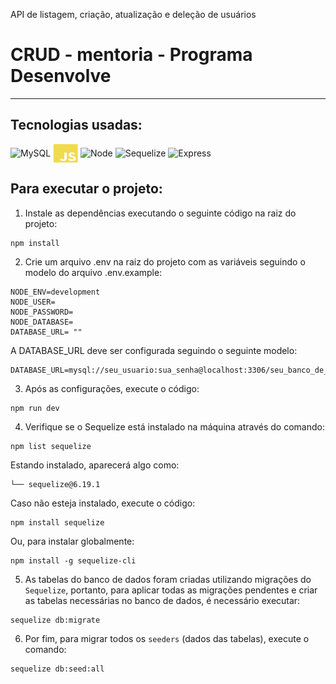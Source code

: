 <!-- # Projeto Desenvolve 2022 Squad 1

## Integrantes
- [Pedro Gomes](https://github.com/pgomesdev)
- [Liliam Oliveira](https://github.com/Lihsolive)
- [Stephane Malo](https://github.com/gstephanie)
- [Lucas Matheus](https://github.com/LucasMatheus12 ) -->

API de listagem, criação, atualização e deleção de usuários

# CRUD - mentoria - Programa Desenvolve
___

## Tecnologias usadas:

<div style="display: inline-block">
    <img  align="center" alt="MySQL" height="60" width="80" src="https://cdn.jsdelivr.net/gh/devicons/devicon/icons/mysql/mysql-original-wordmark.svg" /> 
  <img align="center" alt="Javascript" height="30" width="40" src="https://raw.githubusercontent.com/devicons/devicon/master/icons/javascript/javascript-plain.svg">
  <img align="center" alt="Node" height="30" width="40" src="https://cdn.jsdelivr.net/gh/devicons/devicon/icons/nodejs/nodejs-original.svg" >
  <img  align="center" alt="Sequelize" height="80" width="100" src="https://cdn.jsdelivr.net/gh/devicons/devicon/icons/sequelize/sequelize-original-wordmark.svg" />
  <img  align="center" alt="Express" height="80" width="100" src="https://cdn.jsdelivr.net/gh/devicons/devicon/icons/express/express-original-wordmark.svg" />
</div>


## Para executar o projeto:

1.	Instale as dependências executando o seguinte código na raiz do projeto:
    
```
npm install
```

2.	Crie um arquivo .env na raiz do projeto com as variáveis seguindo o modelo do arquivo .env.example:
```
NODE_ENV=development
NODE_USER= 
NODE_PASSWORD=
NODE_DATABASE= 
DATABASE_URL= ""
```

A DATABASE_URL deve ser configurada seguindo o seguinte modelo: 

```
DATABASE_URL=mysql://seu_usuario:sua_senha@localhost:3306/seu_banco_de_dados
```
3. Após as configurações, execute o código:
```
npm run dev
```

4. Verifique se o Sequelize está instalado na máquina através do comando: 
```
npm list sequelize
```
Estando instalado, aparecerá algo como: 
```
└── sequelize@6.19.1
```

Caso não esteja instalado, execute o código: 
```
npm install sequelize
```
Ou, para instalar globalmente:

```
npm install -g sequelize-cli 
```

5. As tabelas do banco de dados foram criadas utilizando migrações do ```Sequelize```, portanto, para aplicar todas as migrações pendentes e criar as tabelas necessárias no banco de dados, é necessário executar:
```
sequelize db:migrate
```

6. Por fim, para migrar todos os ```seeders``` (dados das tabelas), execute o comando:
```
sequelize db:seed:all
```

